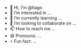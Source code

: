 - 👋 Hi, I’m @hago
- 👀 I’m interested in ...
- 🌱 I’m currently learning ...
- 💞️ I’m looking to collaborate on ...
- 📫 How to reach me ...
- 😄 Pronouns: ...
- ⚡ Fun fact: ...

<!---
Hago
/Hagi is a ✨ special ✨ repository because its `README.md` (this file) appears on your GitHub profile.
You can click the Preview link to take a look at your changes.
--->
